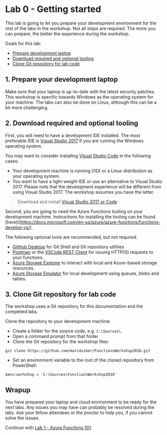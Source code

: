 # Lab 0 - Getting started

This lab is going to let you prepare your development environment for the rest of the labs in the workshop. Not all steps are required. The more you can prepare, the better the experience during the workshop.

Goals for this lab: 
- [Prepare development laptop](#1)
- [Download required and optional tooling](#2)
- [Clone Git repository for lab code](#3)
 
## <a name="1"></a>1. Prepare your development laptop
Make sure that your laptop is up-to-date with the latest security patches. This workshop is specific towards Windows as the operating system for your machine. The labs can also be done on Linux, although this can be a bit more challenging.

## <a name="2"></a>2. Download required and optional tooling
First, you will need to have a development IDE installed. The most preferable IDE is [Visual Studio 2017](https://www.visualstudio.com/vs/) if you are running the Windows operating system.

You may want to consider installing [Visual Studio Code](https://code.visualstudio.com/) in the following cases:
- Your development machine is running OSX or a Linux distribution as your operating system.
- You want to have a light-weight IDE or use an alternative to Visual Studio 2017.
Please note that the development experience will be different from using Visual Studio 2017. The workshop assumes you have the latter. 

> Download and install [Visual Studio 2017 or Code](https://www.visualstudio.com/downloads/)

Second, you are going to need the Azure Functions tooling on your development machine. Instructions for installing the tooling can be found [here]((https://docs.microsoft.com/en-us/azure/azure-functions/functions-develop-vs/). 

The following optional tools are recommended, but not required.

- [GitHub Desktop](https://desktop.github.com/) for Git Shell and Git repository utilities
- [Postman](https://www.getpostman.com/) or the [VSCode REST Client](https://marketplace.visualstudio.com/items?itemName=humao.rest-client) for issuing HTTP(S) requests to your functions.
- [Azure Storage Explorer](https://azure.microsoft.com/en-us/features/storage-explorer/) to interact with local and Azure-based storage resources.
- [Azure Storage Emulator](https://docs.microsoft.com/en-us/azure/storage/common/storage-use-emulator) for local development using queues, blobs and tables.

## <a name="3"></a>3. Clone Git repository for lab code
The workshop uses a Git repository for this documentation and the completed labs. 

Clone the repository to your development machine:
- Create a folder for the source code, e.g. `C:\Sources\`.
- Open a command prompt from that folder
- Clone the Git repository for the workshop files:

```
git clone https://github.com/marcduiker/FunctionsWorkshop2018.git
```
- Set an environment variable to the root of the cloned repository from PowerShell:
```
$env:workshop = 'C:\Sources\FunctionsWorkshop2018'
```

## Wrapup
You have prepared your laptop and cloud environment to be ready for the next labs. Any issues you may have can probably be resolved during the labs. Ask your fellow attendees or the proctor to help you, if you cannot solve the issues.

Continue with [Lab 1 - Azure Functions 101](Lab1-Functions101.md).
